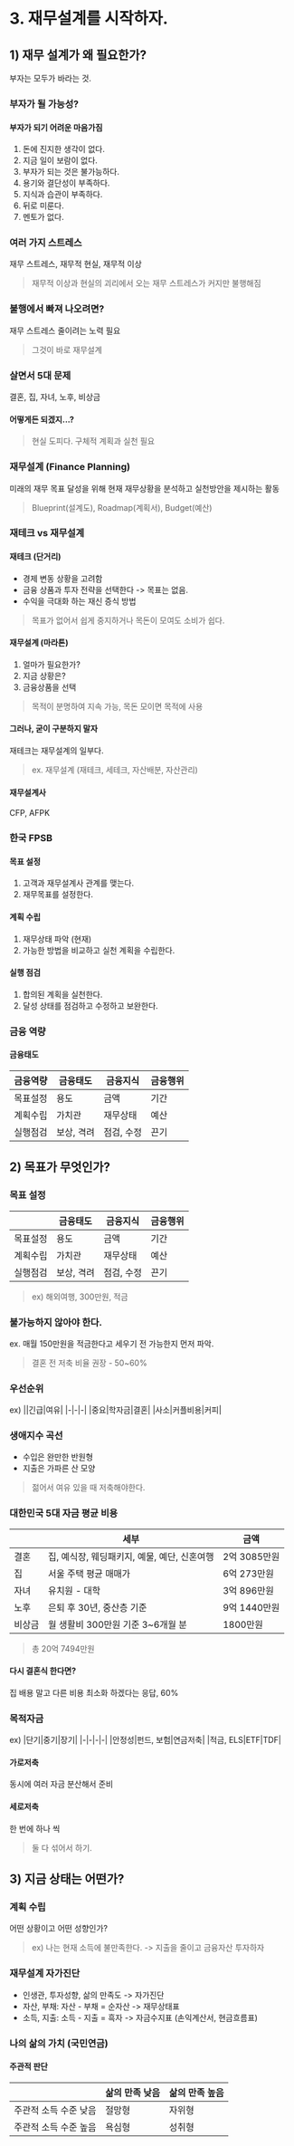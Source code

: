 # 3. 재무설계를 시작하자.

## 1) 재무 설계가 왜 필요한가?

부자는 모두가 바라는 것.

### 부자가 될 가능성?

#### 부자가 되기 어려운 마음가짐
1. 돈에 진지한 생각이 없다.
1. 지금 일이 보람이 없다.
1. 부자가 되는 것은 불가능하다.
1. 용기와 결단성이 부족하다.
1. 지식과 습관이 부족하다.
1. 뒤로 미룬다.
1. 멘토가 없다.

### 여러 가지 스트레스
재무 스트레스, 재무적 현실, 재무적 이상
> 재무적 이상과 현실의 괴리에서 오는 재무 스트레스가 커지만 불행해짐

### 불행에서 빠져 나오려면?
재무 스트레스 줄이려는 노력 필요
> 그것이 바로 재무설계

### 살면서 5대 문제
결혼, 집, 자녀, 노후, 비상금

#### 어떻게든 되겠지...?
> 현실 도피다. 구체적 계획과 실천 필요

### 재무설계 (Finance Planning)
미래의 재무 목표 달성을 위해 현재 재무상황을 분석하고 실천방안을 제시하는 활동
> Blueprint(설계도), Roadmap(계획서), Budget(예산)

### 재테크 vs 재무설계

#### 재테크 (단거리)
* 경제 변동 상황을 고려함
* 금융 상품과 투자 전략을 선택한다 -> 목표는 없음.
* 수익을 극대화 하는 재신 증식 방법
> 목표가 없어서 쉽게 중지하거나 목돈이 모여도 소비가 쉽다.

#### 재무설계 (마라톤)
1. 얼마가 필요한가?
1. 지금 상황은?
1. 금융상품을 선택
> 목적이 분명하여 지속 가능, 목돈 모이면 목적에 사용

#### 그러나, 굳이 구분하지 말자
재테크는 재무설계의 일부다.
> ex. 재무설계 (재테크, 세테크, 자산배분, 자산관리)

#### 재무설계사
CFP, AFPK

### 한국 FPSB

#### 목표 설정
1. 고객과 재무설계사 관계를 맺는다.
1. 재무목표를 설정한다.

#### 계획 수립
1. 재무상태 파악 (현재)
1. 가능한 방법을 비교하고 실천 계획을 수립한다.

#### 실행 점검
1. 합의된 계획을 실천한다.
1. 달성 상태를 점검하고 수정하고 보완한다.

### 금융 역량

#### 금융태도

|금융역량|금융태도|금융지식|금융행위|
|-|-|-|-|
|목표설정|용도|금액|기간|
|계획수립|가치관|재무상태|예산|
|실행점검|보상, 격려|점검, 수정|끈기|

## 2) 목표가 무엇인가?

### 목표 설정

||금융태도|금융지식|금융행위|
|-|-|-|-|
|목표설정|용도|금액|기간|
|계획수립|가치관|재무상태|예산|
|실행점검|보상, 격려|점검, 수정|끈기|

> ex) 해외여행, 300만원, 적금

### 불가능하지 않아야 한다.

ex. 매월 150만원을 적금한다고 세우기 전 가능한지 먼저 파악.
> 결혼 전 저축 비율 권장 - 50~60%

### 우선순위

ex) 
||긴급|여유|
|-|-|-|
|중요|학자금|결혼|
|사소|커플비용|커피|

### 생애지수 곡선
* 수입은 완만한 반원형
* 지출은 가파른 산 모양
> 젊어서 여유 있을 때 저축해야한다.

### 대한민국 5대 자금 평균 비용

||세부|금액|
|-|-|-|
|결혼|집, 예식장, 웨딩패키지, 예물, 예단, 신혼여행|2억 3085만원|
|집|서울 주택 평균 매매가|6억 273만원|
|자녀|유치원 - 대학|3억 896만원|
|노후|은퇴 후 30년, 중산층 기준|9억 1440만원|
|비상금|월 생활비 300만원 기준 3~6개월 분|1800만원|
> 총 20억 7494만원

#### 다시 결혼식 한다면?
집 배용 말고 다른 비용 최소화 하겠다는 응답, 60%

### 목적자금

ex)
|단기|중기|장기|
|-|-|-|-|
|안정성|펀드, 보험|연금저축|
|적금, ELS|ETF|TDF|

#### 가로저축
동시에 여러 자금 분산해서 준비

#### 세로저축
한 번에 하나 씩

> 둘 다 섞어서 하기.

## 3) 지금 상태는 어떤가?

### 계획 수립
어떤 상황이고 어떤 성향인가?
> ex) 나는 현재 소득에 불만족한다. -> 지출을 줄이고 금융자산 투자하자

### 재무설계 자가진단
* 인생관, 투자성향, 삶의 만족도 -> 자가진단
* 자산, 부채: 자산 - 부채 = 순자산 -> 재무상태표
* 소득, 지출: 소득 - 지출 = 흑자 -> 자금수지표 (손익계산서, 현금흐름표)

### 나의 삶의 가치 (국민연금)

#### 주관적 판단

||삶의 만족 낮음|삶의 만족 높음|
|-|-|-|
|주관적 소득 수준 낮음|절망형|자위형|
|주관적 소득 수준 높음|욕심형|성취형|